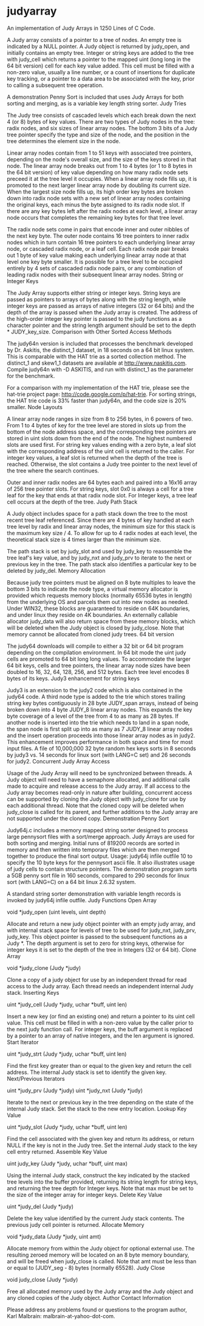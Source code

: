# judyarray
An implementation of Judy Arrays in 1250 Lines of C Code.

A Judy array consists of a pointer to a tree of nodes. An empty tree is indicated by a NULL pointer. A Judy object is returned by judy_open, and initially contains an empty tree. Integer or string keys are added to the tree with judy_cell which returns a pointer to the mapped uint (long long in the 64 bit version) cell for each key value added. This cell must be filled with a non-zero value, usually a line number, or a count of insertions for duplicate key tracking, or a pointer to a data area to be associated with the key, prior to calling a subsequent tree operation.

A demonstration Penny Sort is included that uses Judy Arrays for both sorting and merging, as is a variable key length string sorter.
Judy Tries

The Judy tree consists of cascaded levels which each break down the next 4 (or 8) bytes of key values. There are two types of Judy nodes in the tree: radix nodes, and six sizes of linear array nodes. The bottom 3 bits of a Judy tree pointer specify the type and size of the node, and the position in the tree determines the element size in the node.

Linear array nodes contain from 1 to 51 keys with associated tree pointers, depending on the node's overall size, and the size of the keys stored in that node. The linear array node breaks out from 1 to 4 bytes (or 1 to 8 bytes in the 64 bit version) of key value depending on how many radix node sets preceed it at the tree level it occupies. When a linear array node fills up, it is promoted to the next larger linear array node by doubling its current size. When the largest size node fills up, its high order key bytes are broken down into radix node sets with a new set of linear array nodes containing the original keys, each minus the byte assigned to its radix node slot. If there are any key bytes left after the radix nodes at each level, a linear array node occurs that completes the remaining key bytes for that tree level.

The radix node sets come in pairs that encode inner and outer nibbles of the next key byte. The outer node contains 16 tree pointers to inner radix nodes which in turn contain 16 tree pointers to each underlying linear array node, or cascaded radix node, or a leaf cell. Each radix node pair breaks out 1 byte of key value making each underlying linear array node at that level one key byte smaller. It is possible for a tree level to be occupied entirely by 4 sets of cascaded radix node pairs, or any combination of leading radix nodes with their subsequent linear array nodes.
String or Integer Keys

The Judy Array supports either string or integer keys. String keys are passed as pointers to arrays of bytes along with the string length, while integer keys are passed as arrays of native integers (32 or 64 bits) and the depth of the array is passed when the Judy array is created. The address of the high-order integer key pointer is passed to the judy functions as a character pointer and the string length argument should be set to the depth * JUDY_key_size.
Comparison with Other Sorted Access Methods

The judy64n version is included that processes the benchmark developed by Dr. Askitis, the distinct_1 dataset, in 18 seconds on a 64 bit linux system. This is comparable with the HAT trie as a sorted collection method. The distinct_1 and skew1_1 datasets are available at http://www.naskitis.com. Compile judy64n with -D ASKITIS, and run with distinct_1 as the parameter for the benchmark.

For a comparison with my implementation of the HAT trie, please see the hat-trie project page: http://code.google.com/p/hat-trie. For sorting strings, the HAT trie code is 33% faster than judy64n, and the code size is 20% smaller.
Node Layouts

A linear array node ranges in size from 8 to 256 bytes, in 6 powers of two. From 1 to 4 bytes of key for the tree level are stored in slots up from the bottom of the node address space, and the corresponding tree pointers are stored in uint slots down from the end of the node. The highest numbered slots are used first. For string key values ending with a zero byte, a leaf slot with the corresponding address of the uint cell is returned to the caller. For integer key values, a leaf slot is returned when the depth of the tree is reached. Otherwise, the slot contains a Judy tree pointer to the next level of the tree where the search continues.

Outer and inner radix nodes are 64 bytes each and paired into a 16x16 array of 256 tree pointer slots. For string keys, slot 0x0 is always a cell for a tree leaf for the key that ends at that radix node slot. For Integer keys, a tree leaf cell occurs at the depth of the tree.
Judy Path Stack

A Judy object includes space for a path stack down the tree to the most recent tree leaf referenced. Since there are 4 bytes of key handled at each tree level by radix and linear array nodes, the minimum size for this stack is the maximum key size / 4. To allow for up to 4 radix nodes at each level, the theoretical stack size is 4 times larger than the minimum size.

The path stack is set by judy_slot and used by judy_key to reassemble the tree leaf's key value, and by judy_nxt and judy_prv to iterate to the next or previous key in the tree. The path stack also identifies a particular key to be deleted by judy_del.
Memory Allocation

Because judy tree pointers must be aligned on 8 byte multiples to leave the bottom 3 bits to indicate the node type, a virtual memory allocator is provided which requests memory blocks (normally 65536 bytes in length) from the underlying OS and parcels them out into new nodes as needed. Under WIN32, these blocks are guaranteed to reside on 64K boundaries, and under linux they reside on 4K boundaries. An externally callable allocator judy_data will also return space from these memory blocks, which will be deleted when the Judy object is closed by judy_close. Note that memory cannot be allocated from cloned judy trees.
64 bit version

The judy64 downloads will compile to either a 32 bit or 64 bit program depending on the compilation environment. In 64 bit mode the uint judy cells are promoted to 64 bit long long values. To accommodate the larger 64 bit keys, cells and tree pointers, the linear array node sizes have been doubled to 16, 32, 64, 128, 256, and 512 bytes. Each tree level encodes 8 bytes of its keys.
Judy3 enhancement for string keys

Judy3 is an extension to the judy2 code which is also contained in the judy64 code. A third node type is added to the trie which stores trailing string key bytes contiguously in 28 byte JUDY_span arrays, instead of being broken down into 4 byte JUDY_8 linear array nodes. This expands the key byte coverage of a level of the tree from 4 to as many as 28 bytes. If another node is inserted into the trie which needs to land in a span node, the span node is first split up into as many as 7 JUDY_8 linear array nodes and the insert operation proceeds into those linear array nodes as in judy2. This enhancement improves performance in both space and time for most input files. A file of 10,000,000 32 byte random hex keys sorts in 8 seconds by judy3 vs. 14 seconds for linux sort (with LANG=C set) and 26 seconds for judy2.
Concurrent Judy Array Access

Usage of the Judy Array will need to be synchronized between threads. A Judy object will need to have a semaphore allocated, and additional calls made to acquire and release access to the Judy array. If all access to the Judy array becomes read-only in nature after building, concurrent access can be supported by cloning the Judy object with judy_clone for use by each additional thread. Note that the cloned copy will be deleted when judy_close is called for its parent, and further additions to the Judy array are not supported under the cloned copy.
Demonstration Penny Sort

Judy64j.c includes a memory mapped string sorter designed to process large pennysort files with a sort/merge approach. Judy Arrays are used for both sorting and merging. Initial runs of 819200 records are sorted in memory and then written into temporary files which are then merged together to produce the final sort output. Usage: judy64j infile outfile 10 to specify the 10 byte keys for the pennysort ascii file. It also illustrates usage of judy cells to contain structure pointers. The demonstration program sorts a 5GB penny sort file in 160 seconds, compared to 290 seconds for linux sort (with LANG=C) on a 64 bit linux 2.6.32 system.

A standard string sorter demonstration with variable length records is invoked by judy64j infile outfile.
Judy Functions
Open Array

void *judy_open (uint levels, uint depth)

Allocate and return a new judy object pointer with an empty judy array, and with internal stack space for levels of tree to be used for judy_nxt, judy_prv, judy_key. This object pointer is passed to the subsequent functions as a Judy *. The depth argument is set to zero for string keys, otherwise for integer keys it is set to the depth of the tree in Integers (32 or 64 bit).
Clone Array

void *judy_clone (Judy *judy)

Clone a copy of a judy object for use by an independent thread for read access to the Judy array. Each thread needs an independent internal Judy stack.
Inserting Keys

uint *judy_cell (Judy *judy, uchar *buff, uint len)

Insert a new key (or find an existing one) and return a pointer to its uint cell value. This cell must be filled in with a non-zero value by the caller prior to the next judy function call. For integer keys, the buff argument is replaced by a pointer to an array of native integers, and the len argument is ignored.
Start Iterator

uint *judy_strt (Judy *judy, uchar *buff, uint len)

Find the first key greater than or equal to the given key and return the cell address. The internal Judy stack is set to identify the given key.
Next/Previous Iterators

uint *judy_prv (Judy *judy)
uint *judy_nxt (Judy *judy)

Iterate to the next or previous key in the tree depending on the state of the internal Judy stack. Set the stack to the new entry location.
Lookup Key Value

uint *judy_slot (Judy *judy, uchar *buff, uint len)

Find the cell associated with the given key and return its address, or return NULL if the key is not in the Judy tree. Set the internal Judy stack to the key cell entry returned.
Assemble Key Value

uint judy_key (Judy *judy, uchar *buff, uint max)

Using the internal Judy stack, construct the key indicated by the stacked tree levels into the buffer provided, returning its string length for string keys, and returning the tree depth for Integer keys. Note that max must be set to the size of the integer array for integer keys.
Delete Key Value

uint *judy_del (Judy *judy)

Delete the key value identified by the current Judy stack contents. The previous judy cell pointer is returned.
Allocate Memory

void *judy_data (Judy *judy, uint amt)

Allocate memory from within the Judy object for optional external use. The resulting zeroed memory will be located on an 8 byte memory boundary, and will be freed when judy_close is called. Note that amt must be less than or equal to (JUDY_seg - 8) bytes (normally 65528).
Judy Close

void judy_close (Judy *judy)

Free all allocated memory used by the Judy array and the Judy object and any cloned copies of the Judy object.
Author Contact Information

Please address any problems found or questions to the program author, Karl Malbrain: malbrain-at-yahoo-dot-com. 
